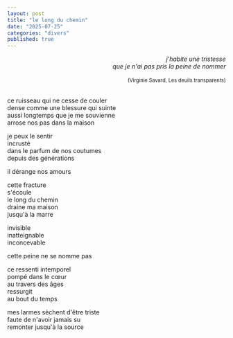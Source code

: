 ```yaml
---
layout: post
title: "le long du chemin"
date: "2025-07-25"
categories: "divers"
published: true
---
```


<div style="text-align: right; font-style: italic;">
  j'habite une tristesse<br/>
  que je n'ai pas pris la peine de nommer<br/>
  <br/>
  <sup style="font-style: normal;">(Virginie Savard, Les deuils transparents)</sup>  
</div>
<br/>  

ce ruisseau qui ne cesse de couler  
dense comme une blessure qui suinte  
aussi longtemps que je me souvienne  
arrose nos pas dans la maison  

je peux le sentir  
incrusté  
dans le parfum de nos coutumes  
depuis des générations  

il dérange nos amours  

cette fracture  
s'écoule  
le long du chemin  
draine ma maison  
jusqu'à la marre  

invisible  
inatteignable  
inconcevable  

cette peine ne se nomme pas  

ce ressenti intemporel  
pompé dans le cœur  
au travers des âges  
ressurgit  
au bout du temps  

mes larmes sèchent d'être triste  
faute de n'avoir jamais su  
remonter jusqu'à la source  
